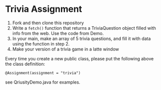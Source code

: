 # Trivia Assignment

1. Fork and then clone this repository
2. Write a `fetch()` function that returns a TriviaQuestion object filled with info from the web.  Use the code from Demo.
3. In your main, make an array of 5 trivia questions, and fill it with data using the function in step 2.
4. Make your version of a trivia game in a latte window

Every time you create a new public class, please put the following above the class definition:

```
@Assignment(assignment = "trivia")
```

see QriusityDemo.java for examples.

